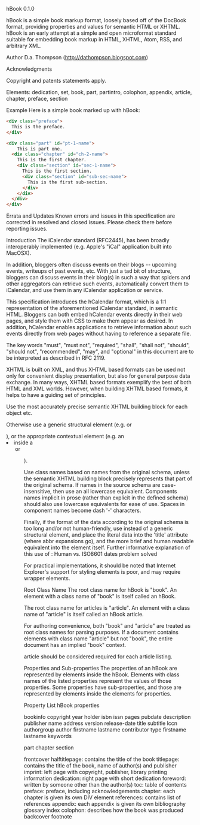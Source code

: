 hBook 0.1.0

hBook is a simple book markup format, loosely based off of the DocBook format, providing properties and values for semantic HTML or XHTML. hBook is an early attempt at a simple and open microformat standard suitable for embedding book markup in HTML, XHTML, Atom, RSS, and arbitrary XML.

Author
D.a. Thompson (http://dathompson.blogspot.com)

Acknowledgments

Copyright and patents statements apply.

Elements:
dedication, set, book, part, partintro, colophon, appendix, article, chapter, preface, section

Example
Here is a simple book marked up with hBook:

```html
<div class="preface">
  This is the preface.
</div>

<div class="part" id="pt-1-name">
	This is part one.
  <div class="chapter" id="ch-2-name">
    This is the first chapter.
    <div class="section" id="sec-1-name">
      This is the first section.
      <div class="section" id="sub-sec-name">
        This is the first sub-section.
      </div>
    </div>
  </div>
</div>
```

Errata and Updates
Known errors and issues in this specification are corrected in resolved and closed issues. Please check there before reporting issues.

Introduction
The iCalendar standard (RFC2445), has been broadly interoperably implemented (e.g. Apple's "iCal" application built into MacOSX).

In addition, bloggers often discuss events on their blogs -- upcoming events, writeups of past events, etc. With just a tad bit of structure, bloggers can discuss events in their blog(s) in such a way that spiders and other aggregators can retrieve such events, automatically convert them to iCalendar, and use them in any iCalendar application or service.

This specification introduces the hCalendar format, which is a 1:1 representation of the aforementioned iCalendar standard, in semantic HTML. Bloggers can both embed hCalendar events directly in their web pages, and style them with CSS to make them appear as desired. In addition, hCalendar enables applications to retrieve information about such events directly from web pages without having to reference a separate file.

The key words "must", "must not", "required", "shall", "shall not", "should", "should not", "recommended", "may", and "optional" in this document are to be interpreted as described in RFC 2119.

XHTML is built on XML, and thus XHTML based formats can be used not only for convenient display presentation, but also for general purpose data exchange. In many ways, XHTML based formats exemplify the best of both HTML and XML worlds. However, when building XHTML based formats, it helps to have a guiding set of principles.

Use the most accurately precise semantic XHTML building block for each object etc.

Otherwise use a generic structural element (e.g. <span> or <div>), or the appropriate contextual element (e.g. an <li> inside a <ul> or <ol>).

Use class names based on names from the original schema, unless the semantic XHTML building block precisely represents that part of the original schema. If names in the source schema are case-insensitive, then use an all lowercase equivalent. Components names implicit in prose (rather than explicit in the defined schema) should also use lowercase equivalents for ease of use. Spaces in component names become dash '-' characters.

Finally, if the format of the data according to the original schema is too long and/or not human-friendly, use <abbr> instead of a generic structural element, and place the literal data into the 'title' attribute (where abbr expansions go), and the more brief and human readable equivalent into the element itself. Further informative explanation of this use of <abbr>: Human vs. ISO8601 dates problem solved
	
For practical implementations, it should be noted that Internet Explorer's support for styling <abbr> elements is poor, and may require wrapper elements.

Root Class Name
The root class name for hBook is "book". An element with a class name of "book" is itself called an hBook.

The root class name for articles is "article". An element with a class name of "article" is itself called an hBook article.

For authoring convenience, both "book" and "article" are treated as root class names for parsing purposes. If a document contains elements with class name "article" but not "book", the entire document has an implied "book" context.

article should be considered required for each article listing.

Properties and Sub-properties
The properties of an hBook are represented by elements inside the hBook. Elements with class names of the listed properties represent the values of those properties. Some properties have sub-properties, and those are represented by elements inside the elements for properties.

Property List
hBook properties

bookinfo
	copyright
		year
		holder
	isbn
	issn
	pages
	pubdate
	description
	publisher
		name
		address
	version
	release-date
	title
	subtitle
	lccn
	authorgroup
		author
			firstname
			lastname
		contributor
			type
			firstname
			lastname
	keywords

part
	chapter
		section

frontcover
halftitlepage: contains the title of the book
titlepage: contains the title of the book, name of author(s) and publisher
imprint: left page with copyright, publisher, library printing information
dedication: right page with short dedication
foreword: written by someone other than the author(s)
toc: table of contents
preface: preface, including acknowledgements
chapter: each chapter is given its own DIV element
references: contains list of references
appendix: each appendix is given its own 
bibliography
glossary
index
colophon: describes how the book was produced
backcover
footnote